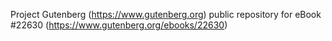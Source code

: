 Project Gutenberg (https://www.gutenberg.org) public repository for eBook #22630 (https://www.gutenberg.org/ebooks/22630)
